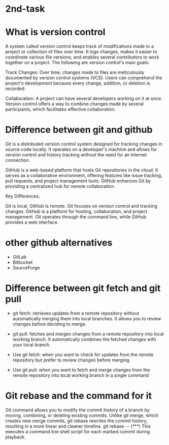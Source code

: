 # 2nd-task

 # What is version control
A system called version control keeps track of modifications made to a project or collection of files over time. It logs changes, makes it easier to coordinate various file versions, and enables several contributors to work together on a project. The following are version control's main goals: 

Track Changes: Over time, changes made to files are meticulously documented by version control systems (VCS). Users can comprehend the project's development because every change, addition, or deletion is recorded.


Collaboration: A project can have several developers working on it at once. Version control offers a way to combine changes made by several participants, which facilitates effective collaboration.

# Difference between git and github

Git is a distributed version control system designed for tracking changes in source code locally. It operates on a developer's machine and allows for version control and history tracking without the need for an internet connection.

GitHub is a web-based platform that hosts Git repositories in the cloud. It serves as a collaborative environment, offering features like issue tracking, pull requests, and project management tools. GitHub enhances Git by providing a centralized hub for remote collaboration.

Key Differences:

Git is local, GitHub is remote.
Git focuses on version control and tracking changes.
GitHub is a platform for hosting, collaboration, and project management.
Git operates through the command line, while GitHub provides a web interface.

# other github alternatives 

- GitLab 
- Bitbucket
- SourceForge

# Difference between git fetch and git pull 

 - git fetch: retrieves updates from a remote repository without automatically merging them into local branches. It allows you to review changes before deciding to merge. 

- git pull: fetches and merges changes from a remote repository into local working branch. It automatically combines the fetched changes with your local branch.

- Use git fetch: when you want to check for updates from the remote repository but prefer to review changes before merging.

 - Use git pull: when you want to fetch and merge changes from the remote repository into local working branch in a single command

 # Git rebase and the command for it

  Git command allows you to modify the commit history of a branch by moving, combining, or deleting existing commits. Unlike git merge, which creates new merge commits, git rebase rewrites the commit history, resulting in a more linear and cleaner timeline. 
 git rebase -- (***)	This executes a command line shell script for each marked commit during playback. 




